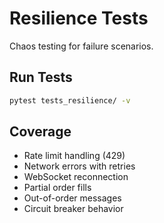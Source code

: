 # Resilience Tests

Chaos testing for failure scenarios.

## Run Tests
```bash
pytest tests_resilience/ -v
```

## Coverage
- Rate limit handling (429)
- Network errors with retries
- WebSocket reconnection
- Partial order fills
- Out-of-order messages
- Circuit breaker behavior
